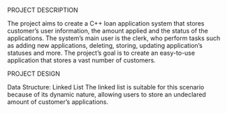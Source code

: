 PROJECT DESCRIPTION

The project aims to create a C++ loan application system that stores customer’s user information, the amount applied and the status of the applications. The system’s main user is the clerk, who perform tasks such as adding new applications, deleting, storing, updating application’s statuses and more. The project’s goal is to create an easy-to-use application that stores a vast number of customers.

PROJECT DESIGN

Data Structure: Linked List
The linked list is suitable for this scenario because of its dynamic nature, allowing users to store an undeclared amount of customer’s applications.
